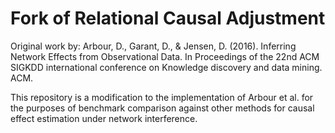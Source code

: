 # Fork of Relational Causal Adjustment

Original work by:
Arbour, D., Garant, D., & Jensen, D. (2016). Inferring Network Effects from Observational Data. In Proceedings of the 22nd ACM SIGKDD international conference on Knowledge discovery and data mining. ACM.

This repository is a modification to the implementation of Arbour et al. for the purposes of benchmark comparison against other methods for causal effect estimation under network interference.
